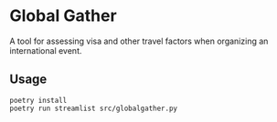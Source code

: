 # Global Gather

A tool for assessing visa and other travel factors when organizing an
international event.

## Usage

```
poetry install
poetry run streamlist src/globalgather.py
```
